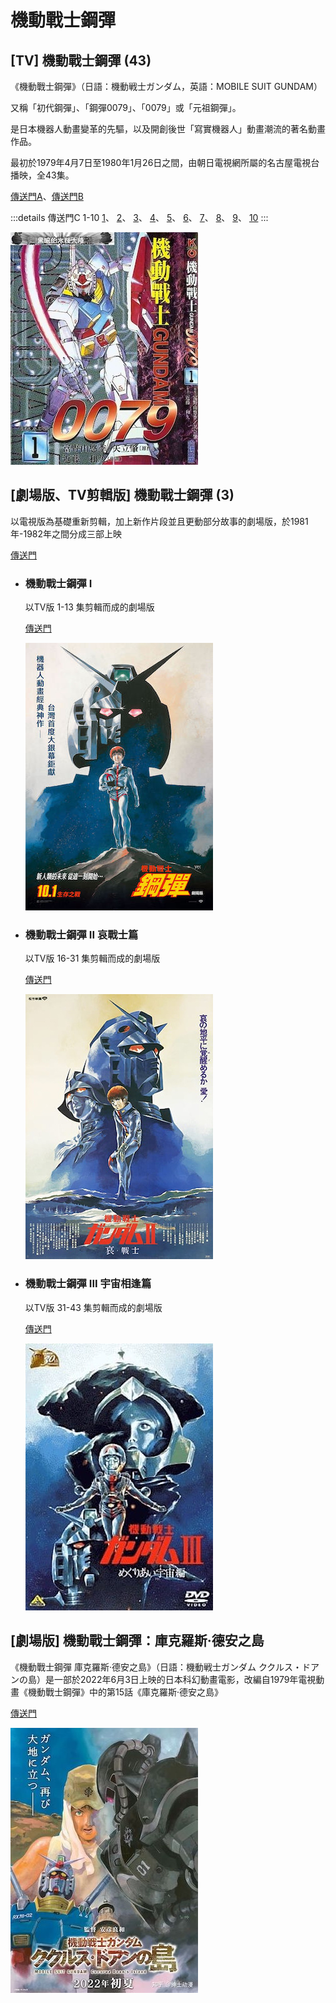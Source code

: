 # 機動戰士鋼彈

## [TV] 機動戰士鋼彈 (43)
  《機動戰士鋼彈》（日語：機動戦士ガンダム，英語：MOBILE SUIT GUNDAM）

  又稱「初代鋼彈」、「鋼彈0079」、「0079」或「元祖鋼彈」。

  是日本機器人動畫變革的先驅，以及開創後世「寫實機器人」動畫潮流的著名動畫作品。

  最初於1979年4月7日至1980年1月26日之間，由朝日電視網所屬的名古屋電視台播映，全43集。

  [傳送門A](https://www.777tv.tv/video/162575.html)、[傳送門B](https://gimy.app/vod/226841.html)

  :::details 傳送門C 1-10
  [1](https://www.bilibili.com/video/BV1XW41117dL/)、
  [2](https://www.bilibili.com/video/BV1TW41127ea/)、
  [3](https://www.bilibili.com/video/BV1hW41127Yo/)、
  [4](https://www.bilibili.com/video/BV1mW41127wt/)、
  [5](https://www.bilibili.com/video/BV1zW41127Rp/)、
  [6](https://www.bilibili.com/video/BV1YW411y7KT/)、
  [7](https://www.bilibili.com/video/BV1eW411y7p1/)、
  [8](https://www.bilibili.com/video/BV1SW411y7B5/)、
  [9](https://www.bilibili.com/video/BV1uW41117kd/)、
  [10](https://www.bilibili.com/video/BV1EW41117Lz/)
  :::

  ![機動戰士鋼彈](/images/uc/uc0079/uc0079-tv/uc0079-tv-1.jpeg)

## [劇場版、TV剪輯版] 機動戰士鋼彈 (3)
  以電視版為基礎重新剪輯，加上新作片段並且更動部分故事的劇場版，於1981年-1982年之間分成三部上映

  [傳送門](https://www.bilibili.com/video/BV1Hs411Z7sU/?p=1)

  - ### 機動戰士鋼彈 I
    以TV版 1-13 集剪輯而成的劇場版

    [傳送門](https://www.bilibili.com/video/BV1Yx411N7nd/)

    ![機動戰士鋼彈 I](/images/uc/uc0079/uc0079-tv/uc0079-tv-2.jpeg)

  - ### 機動戰士鋼彈 II 哀戰士篇
    以TV版 16-31 集剪輯而成的劇場版

    [傳送門](https://www.bilibili.com/video/BV1ex411N7YQ/)

    ![機動戰士鋼彈 II 哀戰士篇](/images/uc/uc0079/uc0079-tv/uc0079-tv-3.jpeg)

  - ### 機動戰士鋼彈 III 宇宙相逢篇
    以TV版 31-43 集剪輯而成的劇場版

    [傳送門](https://www.bilibili.com/video/BV1Hs411Z7sU/?p=5)

    ![機動戰士鋼彈 III 宇宙相逢篇](/images/uc/uc0079/uc0079-tv/uc0079-tv-4.jpg)

## [劇場版] 機動戰士鋼彈：庫克羅斯·德安之島
  《機動戰士鋼彈 庫克羅斯·德安之島》（日語：機動戦士ガンダム ククルス・ドアンの島）是一部於2022年6月3日上映的日本科幻動畫電影，改編自1979年電視動畫《機動戰士鋼彈》中的第15話《庫克羅斯·德安之島》

  [傳送門](https://gimy.app/vod/200872.html)

  ![機動戰士鋼彈：庫克羅斯·德安之島](/images/uc/uc0079/uc0079-tv/uc0079-tv-5.jpeg)

